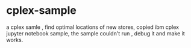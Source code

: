 # cplex-sample
a cplex samle , find optimal locations of new stores, copied ibm cplex jupyter notebook sample, the sample couldn't run , debug it and make it works.
